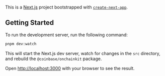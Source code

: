 This is a [Next.js](https://nextjs.org/) project bootstrapped with [`create-next-app`](https://github.com/vercel/next.js/tree/canary/packages/create-next-app).

## Getting Started

To run the development server, run the following command:

```bash
pnpm dev:watch
```

This will start the Next.js dev server, watch for changes in the `src` directory, and rebuild the `@coinbase/onchainkit` package.

Open [http://localhost:3000](http://localhost:3000) with your browser to see the result.
